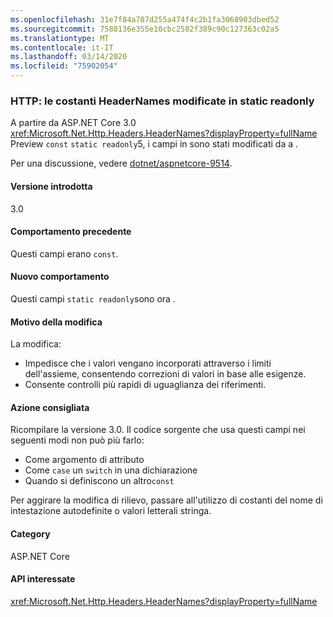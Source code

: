 ```yaml
---
ms.openlocfilehash: 31e7f84a787d255a474f4c2b1fa3068903dbed52
ms.sourcegitcommit: 7588136e355e10cbc2582f389c90c127363c02a5
ms.translationtype: MT
ms.contentlocale: it-IT
ms.lasthandoff: 03/14/2020
ms.locfileid: "75902054"
---
```

### <a name="http-headernames-constants-changed-to-static-readonly"></a>HTTP: le costanti HeaderNames modificate in static readonly

A partire da ASP.NET Core 3.0 <xref:Microsoft.Net.Http.Headers.HeaderNames?displayProperty=fullName> Preview `const` `static readonly`5, i campi in sono stati modificati da a .

Per una discussione, vedere [dotnet/aspnetcore-9514](https://github.com/dotnet/aspnetcore/issues/9514).

#### <a name="version-introduced"></a>Versione introdotta

3.0

#### <a name="old-behavior"></a>Comportamento precedente

Questi campi erano `const`.

#### <a name="new-behavior"></a>Nuovo comportamento

Questi campi `static readonly`sono ora .

#### <a name="reason-for-change"></a>Motivo della modifica

La modifica:

* Impedisce che i valori vengano incorporati attraverso i limiti dell'assieme, consentendo correzioni di valori in base alle esigenze.
* Consente controlli più rapidi di uguaglianza dei riferimenti.

#### <a name="recommended-action"></a>Azione consigliata

Ricompilare la versione 3.0. Il codice sorgente che usa questi campi nei seguenti modi non può più farlo:

* Come argomento di attributo
* Come `case` un `switch` in una dichiarazione
* Quando si definiscono un altro`const`

Per aggirare la modifica di rilievo, passare all'utilizzo di costanti del nome di intestazione autodefinite o valori letterali stringa.

#### <a name="category"></a>Category

ASP.NET Core

#### <a name="affected-apis"></a>API interessate

<xref:Microsoft.Net.Http.Headers.HeaderNames?displayProperty=fullName>

<!-- 

#### Affected APIs

`T:Microsoft.Net.Http.Headers.HeaderNames`

-->
